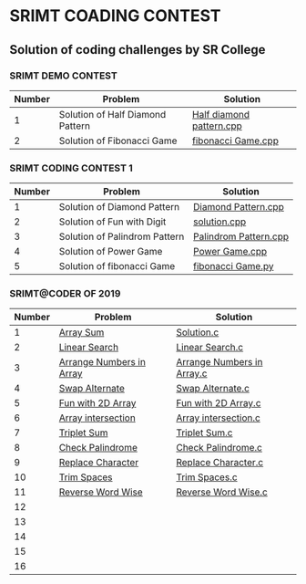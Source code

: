 # SRIMT COADING CONTEST
## Solution of coding challenges by SR College


### SRIMT DEMO CONTEST
Number | Problem | Solution
--- | --- | ---
1 | Solution of Half Diamond Pattern | [Half diamond pattern.cpp](https://github.com/Omrudra/srimt-coding-contest/blob/master/SRIMT%20DEMO%20CONTEST/Half%20diamond%20pattern.cpp)
2 | Solution of Fibonacci Game |[fibonacci Game.cpp](https://github.com/Omrudra/srimt-coding-contest/blob/master/SRIMT%20DEMO%20CONTEST/fibonacci%20Game.cpp)
### SRIMT CODING CONTEST 1
Number | Problem | Solution
--- | --- | ---
1 | Solution of Diamond Pattern | [Diamond Pattern.cpp](https://github.com/Omrudra/srimt-coding-contest/blob/master/SRIMT%20CODING%20CONTEST-1/Diamond%20Pattern.cpp)
2 | Solution of Fun with Digit | [solution.cpp](https://github.com/Omrudra/srimt-coding-contest/blob/master/SRIMT%20CODING%20CONTEST-1/Fun%20with%20Digit%20%7C%20Amazon%2CAdove%2CFlipkart%2Cwipro.cpp)
3 | Solution of Palindrom Pattern |[Palindrom Pattern.cpp](https://github.com/Omrudra/srimt-coding-contest/blob/master/SRIMT%20CODING%20CONTEST-1/Palindrom%20Pattern.cpp)
4 | Solution of Power Game | [Power Game.cpp](https://github.com/Omrudra/srimt-coding-contest/blob/master/SRIMT%20CODING%20CONTEST-1/Power%20Game.cpp)
5 | Solution of fibonacci Game | [fibonacci Game.py](https://github.com/Omrudra/srimt-coding-contest/blob/master/SRIMT%20CODING%20CONTEST-1/fibonacci%20Game.py)

### SRIMT@CODER OF 2019
Number | Problem | Solution
--- | --- | ---
1| [Array Sum](https://www.hackerrank.com/contests/srimtcoder2019/challenges/1-array-sum) | [Solution.c](https://github.com/Omrudra/srimt-coding-contest/tree/master/SRIMT@CODER%20OF%202019)
2 | [Linear Search](https://www.hackerrank.com/contests/srimtcoder2019/challenges/2-linear-search/problem) | [Linear Search.c](https://github.com/Omrudra/srimt-coding-contest/blob/master/SRIMT%40CODER%20OF%202019/Linear%20Search.c)
3 | [Arrange Numbers in Array](https://www.hackerrank.com/contests/srimtcoder2019/challenges/3-arrange-numbers-in-array/problem) | [Arrange Numbers in Array.c](https://github.com/Omrudra/srimt-coding-contest/blob/master/SRIMT%40CODER%20OF%202019/Arrange%20Numbers%20in%20Array.c)
4 | [Swap Alternate](https://www.hackerrank.com/contests/srimtcoder2019/challenges/4-swap-alternate) | [Swap Alternate.c](https://github.com/Omrudra/srimt-coding-contest/blob/master/SRIMT%40CODER%20OF%202019/Swap%20Alternate.c)
5 | [Fun with 2D Array](https://www.hackerrank.com/contests/srimtcoder2019/challenges/fun-with-2d-array-a-wiprotcsibm) | [Fun with 2D Array.c](https://github.com/Omrudra/srimt-coding-contest/blob/master/SRIMT%40CODER%20OF%202019/Fun%20with%202D%20Array.c)
6 | [Array intersection](https://www.hackerrank.com/contests/srimtcoder2019/challenges/7-array-intersection) | [Array intersection.c](https://github.com/Omrudra/srimt-coding-contest/blob/master/SRIMT%40CODER%20OF%202019/Array%20intersection.c)
7 | [Triplet Sum](https://www.hackerrank.com/contests/srimtcoder2019/challenges/9-triplet-sum) | [Triplet Sum.c](https://github.com/Omrudra/srimt-coding-contest/blob/master/SRIMT%40CODER%20OF%202019/Triplet%20Sum.c)
8 | [Check Palindrome](https://www.hackerrank.com/contests/srimtcoder2019/challenges/1-check-palindrome) | [Check Palindrome.c](https://github.com/Omrudra/srimt-coding-contest/blob/master/SRIMT%40CODER%20OF%202019/Check%20Palindrome.c)
9 | [Replace Character](https://www.hackerrank.com/contests/srimtcoder2019/challenges/2-replace-character) | [Replace Character.c](https://github.com/Omrudra/srimt-coding-contest/blob/master/SRIMT%40CODER%20OF%202019/Replace%20Character.c)
10 | [Trim Spaces]() | [Trim Spaces.c](https://github.com/Omrudra/srimt-coding-contest/blob/master/SRIMT%40CODER%20OF%202019/Trim%20Spaces.c)
11 | [Reverse Word Wise](https://www.hackerrank.com/contests/srimtcoder2019/challenges/4-reverse-word-wise) | [Reverse Word Wise.c](https://github.com/Omrudra/srimt-coding-contest/blob/master/SRIMT%40CODER%20OF%202019/Reverse%20Word%20Wise.c)
12 | []() | []()
13 | []() | []()
14 | []() | []()
15 | []() | []()
16 | []() | []()
